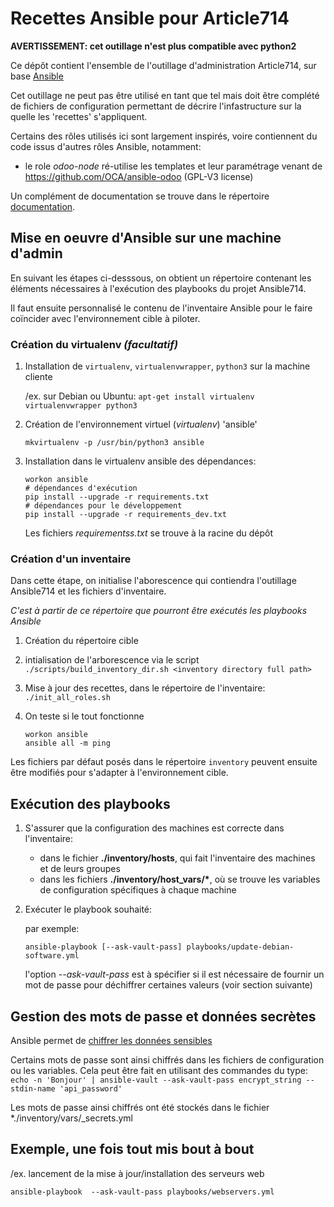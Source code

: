 # Recettes Ansible pour Article714

**AVERTISSEMENT: cet outillage n'est plus compatible avec python2**

Ce dépôt contient l'ensemble de l'outillage d'administration Article714,
sur base [Ansible](http//ansible.com)

Cet outillage ne peut pas être utilisé en tant que tel mais doit être complété de
fichiers de configuration permettant de décrire l'infastructure sur la quelle les
'recettes' s'appliquent.

Certains des rôles utilisés ici sont largement inspirés, voire contiennent du code issus d'autres rôles Ansible, notamment:

- le role _odoo-node_ ré-utilise les templates et leur paramétrage venant de https://github.com/OCA/ansible-odoo (GPL-V3 license)

Un complément de documentation se trouve dans le répertoire [documentation](documentation/index.md).

## Mise en oeuvre d'Ansible sur une machine d'admin

En suivant les étapes ci-desssous, on obtient un répertoire contenant les éléments nécessaires à l'exécution des playbooks du projet Ansible714.

Il faut ensuite personnalisé le contenu de l'inventaire Ansible pour le faire coïncider avec l'environnement cible à piloter.

### Création du virtualenv _(facultatif)_

1. Installation de `virtualenv`, `virtualenvwrapper`, `python3` sur la machine cliente

   /ex. sur Debian ou Ubuntu:
   `apt-get install virtualenv virtualenvwrapper python3`

2. Création de l'environnement virtuel (_virtualenv_) 'ansible'

   `mkvirtualenv -p /usr/bin/python3 ansible`

3. Installation dans le virtualenv ansible des dépendances:

   ```shell
   workon ansible
   # dépendances d'exécution
   pip install --upgrade -r requirements.txt
   # dépendances pour le développement
   pip install --upgrade -r requirements_dev.txt
   ```

   Les fichiers _requirementss.txt_ se trouve à la racine du dépôt

### Création d'un inventaire

Dans cette étape, on initialise l'aborescence qui contiendra l'outillage Ansible714 et les fichiers d'inventaire.

_C'est à partir de ce répertoire que pourront être exécutés les playbooks Ansible_

1. Création du répertoire cible
2. intialisation de l'arborescence via le script `./scripts/build_inventory_dir.sh <inventory directory full path>`
3. Mise à jour des recettes, dans le répertoire de l'inventaire:
   `./init_all_roles.sh`
4. On teste si le tout fonctionne

   ```shell
   workon ansible
   ansible all -m ping
   ```

Les fichiers par défaut posés dans le répertoire `inventory` peuvent ensuite être modifiés pour s'adapter à l'environnement cible.

## Exécution des playbooks

1. S'assurer que la configuration des machines est correcte dans l'inventaire:

   - dans le fichier **./inventory/hosts**, qui fait l'inventaire des machines et de leurs groupes
   - dans les fichiers **./inventory/host_vars/\***, où se trouve les variables de configuration spécifiques à chaque machine

2. Exécuter le playbook souhaité:

   par exemple:

   ```shell
   ansible-playbook [--ask-vault-pass] playbooks/update-debian-software.yml
   ```

   l'option _--ask-vault-pass_ est à spécifier si il est nécessaire de fournir un mot de passe pour déchiffrer certaines valeurs (voir section suivante)

## Gestion des mots de passe et données secrètes

Ansible permet de [chiffrer les données sensibles](https://docs.ansible.com/ansible/latest/user_guide/vault.html)

Certains mots de passe sont ainsi chiffrés dans les fichiers de configuration ou les variables. Cela peut être fait
en utilisant des commandes du type:
`echo -n 'Bonjour' | ansible-vault --ask-vault-pass encrypt_string --stdin-name 'api_password'`

Les mots de passe ainsi chiffrés ont été stockés dans le fichier \*./inventory/vars/\_secrets.yml

## Exemple, une fois tout mis bout à bout

/ex. lancement de la mise à jour/installation des serveurs web

```shell
ansible-playbook  --ask-vault-pass playbooks/webservers.yml
```
